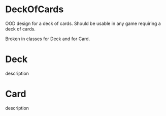 # DeckOfCards
OOD design for a deck of cards. Should be usable in any game requiring a deck of cards.

Broken in classes for Deck and for Card. 

# Deck
description

# Card
description
